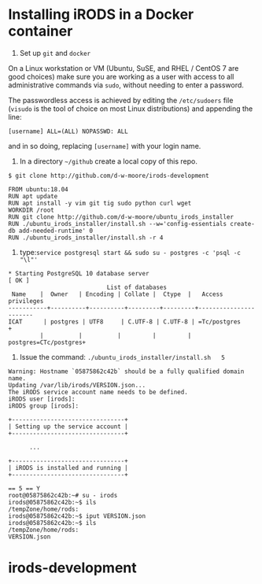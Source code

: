 
# Installing iRODS in a Docker container

   1. Set up `git` and `docker`

   On a Linux workstation or VM (Ubuntu, SuSE, and RHEL / CentOS 7 are good choices) make sure you are working as a user with access to all administrative commands via `sudo`, without needing to enter a password.

   The passwordless access is achieved by editing the `/etc/sudoers` file (`visudo` is the tool of choice on most Linux distributions) and appending the line:

   ```
   [username] ALL=(ALL) NOPASSWD: ALL
   ```
   and in so doing, replacing `[username]` with your login name.

   1. In a directory `~/github` create a local copy of this repo.
   ```
   $ git clone http://github.com/d-w-moore/irods-development
   ```


   ```
   FROM ubuntu:18.04
   RUN apt update
   RUN apt install -y vim git tig sudo python curl wget
   WORKDIR /root
   RUN git clone http://github.com/d-w-moore/ubuntu_irods_installer
   RUN ./ubuntu_irods_installer/install.sh --w='config-essentials create-db add-needed-runtime' 0
   RUN ./ubuntu_irods_installer/install.sh -r 4
   ```

  1. type:`service postgresql start && sudo su - postgres -c 'psql -c "\l"'`

  ```
  * Starting PostgreSQL 10 database server                                   [ OK ]
                              List of databases
   Name    |  Owner   | Encoding | Collate |  Ctype  |   Access privileges   
-----------+----------+----------+---------+---------+-----------------------
 ICAT      | postgres | UTF8     | C.UTF-8 | C.UTF-8 | =Tc/postgres         +
           |          |          |         |         | postgres=CTc/postgres+

  ```
  1. Issue the command: `./ubuntu_irods_installer/install.sh   5`

  ```
Warning: Hostname `05875862c42b` should be a fully qualified domain name.
Updating /var/lib/irods/VERSION.json...
The iRODS service account name needs to be defined.
iRODS user [irods]:
iRODS group [irods]:

+--------------------------------+
| Setting up the service account |
+--------------------------------+

        ...

+--------------------------------+
| iRODS is installed and running |
+--------------------------------+

== 5 == Y
root@05875862c42b:~# su - irods
irods@05875862c42b:~$ ils
/tempZone/home/rods:
irods@05875862c42b:~$ iput VERSION.json
irods@05875862c42b:~$ ils
/tempZone/home/rods:
  VERSION.json
  ```
# irods-development
